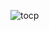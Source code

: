 ![tocp](https://user-images.githubusercontent.com/30593201/152669497-29df1f1b-05d3-4426-bd6f-d226d1b151c9.gif)
